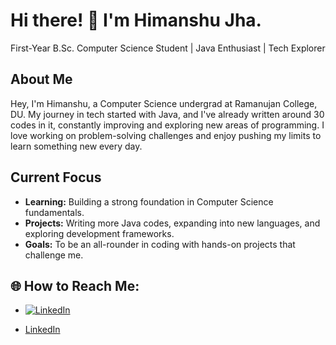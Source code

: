 # Hi there! 👋 I'm Himanshu Jha.
First-Year B.Sc. Computer Science Student | Java Enthusiast | Tech Explorer

## About Me
Hey, I'm Himanshu, a Computer Science undergrad at Ramanujan College, DU.
My journey in tech started with Java, and I've already written around 30 codes in it, constantly improving and exploring new areas of programming.
I love working on problem-solving challenges and enjoy pushing my limits to learn something new every day.

## Current Focus
- **Learning:** Building a strong foundation in Computer Science fundamentals.
- **Projects:** Writing more Java codes, expanding into new languages, and exploring development frameworks.
- **Goals:** To be an all-rounder in coding with hands-on projects that challenge me.

## 🌐 How to Reach Me:
- [![LinkedIn](https://img.shields.io/badge/LinkedIn-blue?style=flat&logo=linkedin)](https://www.linkedin.com/in/himanshu-jha-3808452b3)
<!DOCTYPE html>
- <a href="https://www.linkedin.com/in/himanshu-jha-3808452b3" target="_blank" rel="noopener noreferrer">LinkedIn</a>
